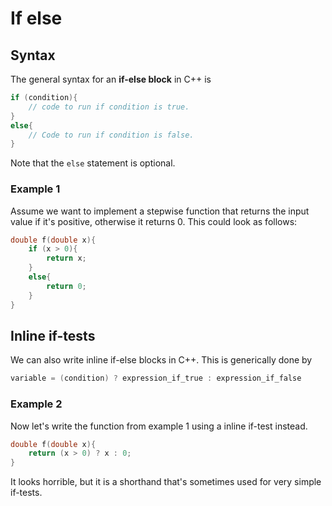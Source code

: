 # If else

## Syntax

The general syntax for an **if-else block** in C++ is

```c++
if (condition){
    // code to run if condition is true.
}
else{
    // Code to run if condition is false.
}
```

Note that the `else` statement is optional.


### Example 1

Assume we want to implement a stepwise function that returns the input value if it's positive, otherwise it returns 0. This could look as follows:

```c++
double f(double x){
    if (x > 0){
        return x;
    }
    else{
        return 0;
    }
}
```

## Inline if-tests

We can also write inline if-else blocks in C++. This is generically done by

```c++
variable = (condition) ? expression_if_true : expression_if_false
```

### Example 2

Now let's write the function from example 1 using a inline if-test instead.

```c++
double f(double x){
    return (x > 0) ? x : 0;
}
```

It looks horrible, but it is a shorthand that's sometimes used for very simple if-tests. 
